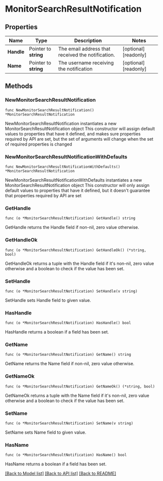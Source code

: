 # MonitorSearchResultNotification

## Properties

Name | Type | Description | Notes
---- | ---- | ----------- | ------
**Handle** | Pointer to **string** | The email address that received the notification. | [optional] [readonly] 
**Name** | Pointer to **string** | The username receiving the notification | [optional] [readonly] 

## Methods

### NewMonitorSearchResultNotification

`func NewMonitorSearchResultNotification() *MonitorSearchResultNotification`

NewMonitorSearchResultNotification instantiates a new MonitorSearchResultNotification object
This constructor will assign default values to properties that have it defined,
and makes sure properties required by API are set, but the set of arguments
will change when the set of required properties is changed

### NewMonitorSearchResultNotificationWithDefaults

`func NewMonitorSearchResultNotificationWithDefaults() *MonitorSearchResultNotification`

NewMonitorSearchResultNotificationWithDefaults instantiates a new MonitorSearchResultNotification object
This constructor will only assign default values to properties that have it defined,
but it doesn't guarantee that properties required by API are set

### GetHandle

`func (o *MonitorSearchResultNotification) GetHandle() string`

GetHandle returns the Handle field if non-nil, zero value otherwise.

### GetHandleOk

`func (o *MonitorSearchResultNotification) GetHandleOk() (*string, bool)`

GetHandleOk returns a tuple with the Handle field if it's non-nil, zero value otherwise
and a boolean to check if the value has been set.

### SetHandle

`func (o *MonitorSearchResultNotification) SetHandle(v string)`

SetHandle sets Handle field to given value.

### HasHandle

`func (o *MonitorSearchResultNotification) HasHandle() bool`

HasHandle returns a boolean if a field has been set.

### GetName

`func (o *MonitorSearchResultNotification) GetName() string`

GetName returns the Name field if non-nil, zero value otherwise.

### GetNameOk

`func (o *MonitorSearchResultNotification) GetNameOk() (*string, bool)`

GetNameOk returns a tuple with the Name field if it's non-nil, zero value otherwise
and a boolean to check if the value has been set.

### SetName

`func (o *MonitorSearchResultNotification) SetName(v string)`

SetName sets Name field to given value.

### HasName

`func (o *MonitorSearchResultNotification) HasName() bool`

HasName returns a boolean if a field has been set.


[[Back to Model list]](../README.md#documentation-for-models) [[Back to API list]](../README.md#documentation-for-api-endpoints) [[Back to README]](../README.md)


